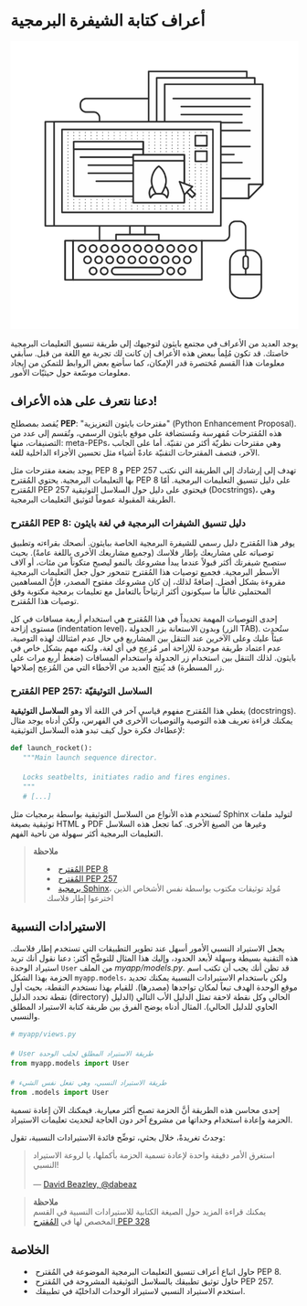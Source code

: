 # أعراف كتابة الشيفرة البرمجية

<img src='../images/conventions.png' />

يوجد العديد من الأعراف في مجتمع بايثون لتوجيهك إلى طريقة تنسيق التعليمات البرمجية خاصتك. قد تكون مُلِماً ببعض هذه الأعراف إن كانت لك تجربة مع اللغة من قبل. سأبقي معلومات هذا القسم مُختصرة قدر الإمكان، كما سأضع بعض الروابط للتمكن من إيجاد معلومات موسّعة حول حيثيّات الأمور.

## دعنا نتعرف على هذه الأعراف!

يُقصد بمصطلح **PEP**: "مقترحات بايثون التعزيزية" (Python Enhancement Proposal). هذه المُقترحات مُفهرسة ومُستضافة على موقع بايثون الرسمي، وتُقسم إلى عدد من التصنيفات، منها: meta-PEPs، وهي مقترحات نظريّة أكثر من تقنيّة. أما على الجانب الآخر، فتصف المقترحات التقنيّة عادةً أشياء مثل تحسين الأجزاء الداخلية للغة.

يوجد بضعة مقترحات مثل PEP 8 و PEP 257 تهدف إلى إرشادك إلى الطريقة التي نكتب بها التعليمات البرمجية. يحتوي المُقترح PEP 8 على دليل تنسيق التعليمات البرمجية. أمّا المُقترح PEP 257 فيحتوي على دليل حول السلاسل التوثيقية (Docstrings)، وهي الطريقة المقبولة عموماً لتوثيق التعليمات البرمجية.

### المُقترح PEP 8: دليل تنسيق الشيفرات البرمجية في لغة بايثون

يوفر هذا المُقترح دليل رسمي للشيفرة البرمجية الخاصة ببايثون. أنصحك بقراءته وتطبيق توصياته على مشاريعك بإطار فلاسك (وجميع مشاريعك الأخرى باللغة عامةً). بحيث ستصبح شيفرتك أكثر قبولاً عندما يبدأ مشروعك بالنمو ليصبح متكوناً من مئات، أو آلاف الأسطر البرمجية. فجميع توصيات هذا المُقترح تتمحور حول جعل التعليمات البرمجية مقروءة بشكل أفضل. إضافةً لذلك، إن كان مشروعك مفتوح المصدر، فإنَّ المساهمين المحتملين غالباً ما سيكونون أكثر ارتياحاً بالتعامل مع تعليمات برمجية مكتوبة وفق توصيات هذا المُقترح.

إحدى التوصيات المهمة تحديداً في هذا المُقترح هي استخدام أربعة مسافات في كل مستوى إزاحة (indentation level)، وبدون الاستعانة بزر الجدولة (الزر TAB). ستُحدِث عبئاً عليك وعلى الآخرين عند التنقل بين المشاريع في حال عدم امثتالك لهذه التوصية.   عدم اعتماد طريقة موحدة للإزاحة أمر مُزعِج في أي لغة، ولكنه مهم بشكل خاص في بايثون. لذلك التنقل بين استخدام زر الجدولة واستخدام المسافات (ضغط أربع مرات على زر المسطرة) قد يُنتِج العديد من الأخطاء التي من المُزعِج إصلاحها.

### المُقترح PEP 257: السلاسل التوثيقيّة

يغطي هذا المُقترح مفهوم قياسي آخر في اللغة ألا وهو **السلاسل التوثيقية** (docstrings). يمكنك قراءة تعريف هذه التوصية والتوصيات الأخرى في الفهرس، ولكن أدناه يوجد مثال لإعطاءك فكرة حول كيف تبدو هذه السلاسل التوثيقية:

```python
def launch_rocket():
   """Main launch sequence director.

   Locks seatbelts, initiates radio and fires engines.
   """
   # [...]
```

تُستخدم هذه الأنواع من السلاسل التوثيقية بواسطة برمجيات مثل Sphinx لتوليد ملفات توثيقية بصيغة HTML و PDF وغيرها من الصيغ الأخرى. كما تجعل هذه السلاسل التعليمات البرمجية أكثر سهولة من ناحية الفهم.

<blockquote>
<b>ملاحظة</b><br/>
<ul style='list-style-type: disc; list-style-position: inside;'>
  <li><a href='http://legacy.python.org/dev/peps/pep-0008/'>المُقترح PEP 8</a></li>
  <li><a href='http://legacy.python.org/dev/peps/pep-0257/'>المُقترح PEP 257</a></li>
  <li><a href='http://sphinx-doc.org/'>برمجية Sphinx</a>، مُولِد توثيقات مكتوب بواسطة نفس الأشخاص الذين اخترعوا إطار فلاسك</li>
</ul>
</blockquote>

## الاستيرادات النسبية

يجعل الاستيراد النسبي الأمور أسهل عند تطوير التطبيقات التي تستخدم إطار فلاسك. هذه التقنية بسيطة وسهلة لأبعد الحدود، وإليك هذا المثال للتوضَّح أكثر: دعنا نقول أنك تريد استيراد الوحدة `User` من الملف *myapp/models.py*. قد تظن أنك يجب أن تكتب اسم الحزمة بهذا الشكل `myapp.models`، ولكن باستخدام الاستيرادات النسبية يمكنك تحديد موقع الوحدة الهدف تبعاً لمكان تواجدها (مصدرها). للقيام بهذا نستخدم النقطة، بحيث أول نقطة تحدد الدليل (directory) الحالي وكل نقطة لاحقة تمثل الدليل الأب التالي (الدليل الحاوي للدليل الحالي). المثال أدناه يوضح الفرق بين طريقة كتابة الاستيراد المطلق والنسبي.

```python
# myapp/views.py

# User طريقة الاستيراد المطلق لجلب الوحدة
from myapp.models import User

# طريقة الاستيراد النسبي، وهي تفعل نفس الشيء
from .models import User
```

إحدى محاسن هذه الطريقة أنَّ الحزمة تصبح أكثر معيارية. فيمكنك الآن إعادة تسمية الحزمة وإعادة استخدام وحداتها من مشروع آخر دون الحاجة لتحديث تعليمات الاستيراد.

وجدتُ تغريدةً، خلال بحثي، توضِّح فائدة الاستيرادات النسبية، تقول:


> استغرق الأمر دقيقة واحدة لإعادة تسمية الحزمة بأكملها، يا لروعة الاستيراد النسبي!
<br/><br/>
— [David Beazley, @dabeaz](https://twitter.com/dabeaz/status/372059407711887360)

<blockquote>
<b>ملاحظة</b><br/>
يمكنك قراءة المزيد حول الصيغة الكتابية للاستيرادات النسبية في القسم المخصص لها في <a href='http://www.python.org/dev/peps/pep-0328/#guido-s-decision'>المُقترح PEP 328</a>
</blockquote>

## الخلاصة

<ul style='list-style-type: disc; list-style-position: inside;'>
  <li>حاول اتباع أعراف تنسيق التعليمات البرمجية الموضوعة في المُقترح PEP 8.</li>
  <li>حاول توثيق تطبيقك بالسلاسل التوثيقية المشروحة في المُقترح PEP 257.</li>
  <li>استخدم الاستيراد النسبي لاستيراد الوحدات الداخليّة في تطبيقك.</li>
</ul>
